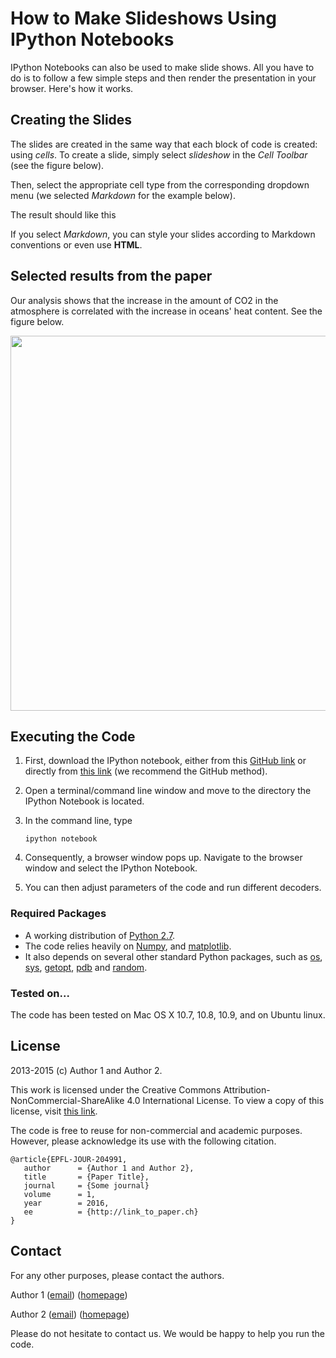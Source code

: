 How to Make Slideshows Using IPython Notebooks
===================

IPython Notebooks can also be used to make slide shows. All you have to do is to follow a few simple steps and then render the presentation in your browser. Here's how it works.


Creating the Slides
--------
The slides are created in the same way that each block of code is created: using *cells*. To create a slide, simply select *slideshow* in the *Cell Toolbar* (see the figure below).


Then, select the appropriate cell type from the corresponding dropdown menu (we selected *Markdown* for the example below).


The result should like this



If you select *Markdown*, you can style your slides according to Markdown conventions or even use **HTML**.




Selected results from the paper
--------
Our analysis shows that the increase in the amount of CO2 in the atmosphere is correlated with the increase in oceans' heat content. See the figure below.

<img src="https://documents.epfl.ch/users/s/sa/salavati/public/IPythonClassPhotos/AtmosphericCO2.png" width=600>
<br>

Executing the Code
---------

1. First, download the IPython notebook, either from this [GitHub link](https://github.com/saloot/IPythonClass/blob/master/Sample%20Paper/Paper%20Code/CO2Example.ipynb)
or directly from [this link](http://some_links) (we recommend the GitHub method).
2. Open a terminal/command line window and move to the directory the IPython Notebook is located. 
3. In the command line, type

    ```ipython notebook```
4. Consequently, a browser window pops up. Navigate to the browser window and select the IPython Notebook. 
5. You can then adjust parameters of the code and run different decoders.


### Required Packages
* A working distribution of [Python 2.7](https://www.python.org/downloads/).
* The code relies heavily on [Numpy](http://www.numpy.org/), and [matplotlib](http://matplotlib.org).
* It also depends on several other standard Python packages, such as [os](https://docs.python.org/3/library/os.html), [sys](https://docs.python.org/3/library/sys.html), [getopt](https://docs.python.org/3/library/getopt.html), [pdb](https://docs.python.org/3/library/pdb.html) and [random](https://docs.python.org/3/library/random.html).

### Tested on...
The code has been tested on Mac OS X 10.7, 10.8, 10.9, and on Ubuntu linux.



License
-------

2013-2015 (c) Author 1 and Author 2.

This work is licensed under the Creative Commons
Attribution-NonCommercial-ShareAlike 4.0 International License. To view a copy
of this license, visit [this link](http://creativecommons.org/licenses/by-nc-sa/4.0/).

The code is free to reuse for non-commercial and academic purposes. However,
please acknowledge its use with the following citation.

    @article{EPFL-JOUR-204991,
       author      = {Author 1 and Author 2},
       title       = {Paper Title},
       journal     = {Some journal}
       volume      = 1,
       year        = 2016,
       ee          = {http://link_to_paper.ch}
    }


Contact
-------
For any other purposes, please contact the authors.

Author 1
([email](mailto:first[dot]last[at]epfl[dot]ch))
([homepage](http://google.com))

Author 2
([email](mailto:first2[dot]last2[at]epfl[dot]ch))
([homepage](http://google.com))

Please do not hesitate to contact us. We would be happy to help you run the code.

